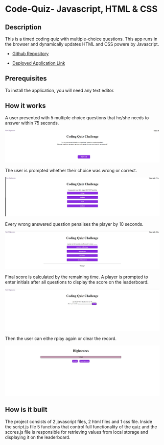 # Code-Quiz- Javascript, HTML & CSS

## Description
This is a timed coding quiz with multiple-choice questions. This app runs in the browser and dynamically updates HTML and CSS powere by Javascript.

* [Github Repository](https://github.com/ValFin96/Code-Quiz-Javascript)

* [Deployed Application Link](https://valfin96.github.io/Code-Quiz-Javascript/)

## Prerequisites
To install the application, you will need any text editor.

## How it works
A user presented with 5 multiple choice questions that he/she needs to answer within 75 seconds. 

![Screenshot-1](./assets/images/Screenshot%201.jpg)

The user is prompted whether their choice was wrong or correct.

![Screenshot-2](./assets/images/Screenshot%202.jpg)

Every wrong answered question penalises the player by 10 seconds. 

![Screenshot-3](./assets/images/Screenshot%203.jpg)

Final score is calculated by the remaining time. A player is prompted to enter initials after all questions to display the score on the leaderboard. 

![Screenshot-4](./assets/images/Screenshot%204.jpg)

Then the user can eithe rplay again or clear the record.

![Screenshot-5](./assets/images/Screenshot%205.jpg)

## How is it built

The project consists of 2 javascript files, 2 html files and 1 css file.
Inside the script.js file 5 functions that control full functionality of the quiz and the scores.js file is responsible for retrieving values from local storage and displaying it on the leaderboard.